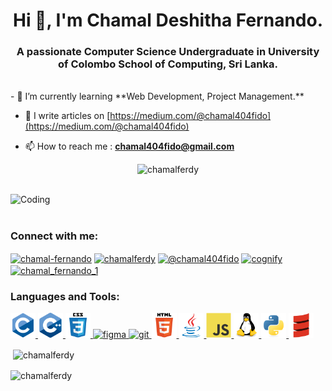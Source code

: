 <h1 align="center">Hi 👋, I'm Chamal Deshitha Fernando.</h1>
<h3 align="center">A passionate Computer Science Undergraduate in University of Colombo School of Computing, Sri Lanka.</h3><br>


<div>
- 🌱 I’m currently learning **Web Development, Project Management.**

- 📝 I write articles on [https://medium.com/@chamal404fido](https://medium.com/@chamal404fido)

- 📫 How to reach me : **chamal404fido@gmail.com**
</div>

<p align="center"> <img src="https://komarev.com/ghpvc/?username=chamalferdy&label=Profile%20views&color=0e75b6&style=flat" alt="chamalferdy" /> </p><br>

<img align="right" alt="Coding" width="1000" src="https://media.tenor.com/2uyENRmiUt0AAAAC/coding.gif">
<br><br>
<h3 align="left">Connect with me:</h3>
<p align="left">
<a href="https://linkedin.com/in/chamal-fernando" target="blank"><img align="center" src="https://raw.githubusercontent.com/rahuldkjain/github-profile-readme-generator/master/src/images/icons/Social/linked-in-alt.svg" alt="chamal-fernando" height="30" width="40" /></a>
<a href="https://kaggle.com/chamalferdy" target="blank"><img align="center" src="https://raw.githubusercontent.com/rahuldkjain/github-profile-readme-generator/master/src/images/icons/Social/kaggle.svg" alt="chamalferdy" height="30" width="40" /></a>
<a href="https://medium.com/@chamal404fido" target="blank"><img align="center" src="https://raw.githubusercontent.com/rahuldkjain/github-profile-readme-generator/master/src/images/icons/Social/medium.svg" alt="@chamal404fido" height="30" width="40" /></a>
<a href="https://www.youtube.com/c/cognify" target="blank"><img align="center" src="https://raw.githubusercontent.com/rahuldkjain/github-profile-readme-generator/master/src/images/icons/Social/youtube.svg" alt="cognify" height="30" width="40" /></a>
<a href="https://discord.gg/chamal_fernando_1" target="blank"><img align="center" src="https://raw.githubusercontent.com/rahuldkjain/github-profile-readme-generator/master/src/images/icons/Social/discord.svg" alt="chamal_fernando_1" height="30" width="40" /></a>
</p>

<h3 align="left">Languages and Tools:</h3>
<p align="left"> <a href="https://www.cprogramming.com/" target="_blank" rel="noreferrer"> <img src="https://raw.githubusercontent.com/devicons/devicon/master/icons/c/c-original.svg" alt="c" width="40" height="40"/> </a> <a href="https://www.w3schools.com/cpp/" target="_blank" rel="noreferrer"> <img src="https://raw.githubusercontent.com/devicons/devicon/master/icons/cplusplus/cplusplus-original.svg" alt="cplusplus" width="40" height="40"/> </a> <a href="https://www.w3schools.com/css/" target="_blank" rel="noreferrer"> <img src="https://raw.githubusercontent.com/devicons/devicon/master/icons/css3/css3-original-wordmark.svg" alt="css3" width="40" height="40"/> </a> <a href="https://www.figma.com/" target="_blank" rel="noreferrer"> <img src="https://www.vectorlogo.zone/logos/figma/figma-icon.svg" alt="figma" width="40" height="40"/> </a> <a href="https://git-scm.com/" target="_blank" rel="noreferrer"> <img src="https://www.vectorlogo.zone/logos/git-scm/git-scm-icon.svg" alt="git" width="40" height="40"/> </a> <a href="https://www.w3.org/html/" target="_blank" rel="noreferrer"> <img src="https://raw.githubusercontent.com/devicons/devicon/master/icons/html5/html5-original-wordmark.svg" alt="html5" width="40" height="40"/> </a> <a href="https://www.java.com" target="_blank" rel="noreferrer"> <img src="https://raw.githubusercontent.com/devicons/devicon/master/icons/java/java-original.svg" alt="java" width="40" height="40"/> </a> <a href="https://developer.mozilla.org/en-US/docs/Web/JavaScript" target="_blank" rel="noreferrer"> <img src="https://raw.githubusercontent.com/devicons/devicon/master/icons/javascript/javascript-original.svg" alt="javascript" width="40" height="40"/> </a> <a href="https://www.linux.org/" target="_blank" rel="noreferrer"> <img src="https://raw.githubusercontent.com/devicons/devicon/master/icons/linux/linux-original.svg" alt="linux" width="40" height="40"/> </a> <a href="https://www.python.org" target="_blank" rel="noreferrer"> <img src="https://raw.githubusercontent.com/devicons/devicon/master/icons/python/python-original.svg" alt="python" width="40" height="40"/> </a> <a href="https://www.scala-lang.org" target="_blank" rel="noreferrer"> <img src="https://raw.githubusercontent.com/devicons/devicon/master/icons/scala/scala-original.svg" alt="scala" width="40" height="40"/> </a> </p>

<p>&nbsp;<img align="center" src="https://github-readme-stats.vercel.app/api?username=chamalferdy&show_icons=true&locale=en" alt="chamalferdy" /></p>

<p><img align="center" src="https://github-readme-streak-stats.herokuapp.com/?user=chamalferdy&" alt="chamalferdy" /></p>

